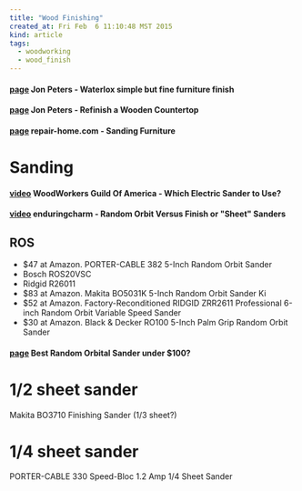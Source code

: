 ```yaml
---
title: "Wood Finishing"
created_at: Fri Feb  6 11:10:48 MST 2015
kind: article
tags:
  - woodworking
  - wood_finish
---
```


#### [page](https://www.youtube.com/watch?v=r_aDYrpOM3s) Jon Peters - Waterlox simple but fine furniture finish

#### [page](https://www.youtube.com/watch?v=1BOe_rxmyYY) Jon Peters - Refinish a Wooden Countertop

#### [page](http://www.repair-home.com/resources/how-to-guides/how-to-sand-furniture.html) repair-home.com - Sanding Furniture

# Sanding

#### [video](https://www.youtube.com/watch?v=CjAYy0nK2Tg) WoodWorkers Guild Of America - Which Electric Sander to Use?

#### [video](https://www.youtube.com/watch?v=FyYBhJZOZPw) enduringcharm - Random Orbit Versus Finish or "Sheet" Sanders

## ROS

* $47 at Amazon.  PORTER-CABLE 382 5-Inch Random Orbit Sander
* Bosch ROS20VSC
* Ridgid R26011
* $83 at Amazon. Makita BO5031K 5-Inch Random Orbit Sander Ki
* $52 at Amazon. Factory-Reconditioned RIDGID ZRR2611 Professional 6-inch Random Orbit Variable Speed Sander
* $30 at Amazon. Black & Decker RO100 5-Inch Palm Grip Random Orbit Sander

#### [page](http://toolguyd.com/best-random-orbital-sander/) Best Random Orbital Sander under $100?

# 1/2 sheet sander

Makita BO3710 Finishing Sander (1/3 sheet?)

# 1/4 sheet sander

PORTER-CABLE 330 Speed-Bloc 1.2 Amp 1/4 Sheet Sander
